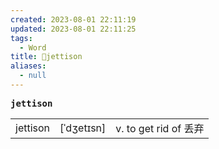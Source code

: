 ```yaml
---
created: 2023-08-01 22:11:19
updated: 2023-08-01 22:11:25
tags:
  - Word
title: 📖jettison
aliases:
  - null
---
```


<pre><strong>jettison</strong></pre>
|   |   |   |
|---|---|---|
|jettison|[ˈdʒetɪsn]|v. to get rid of 丢弃|